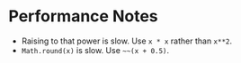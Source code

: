 # Performance Notes

* Raising to that power is slow. Use `x * x` rather than `x**2`.
* `Math.round(x)` is slow. Use `~~(x + 0.5)`.
